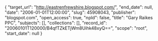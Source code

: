 {
  "target_url": "http://eastrenfrewshire.blogspot.com/", 
  "end_date": null, 
  "date": "2006-01-01T12:00:00", 
  "slug": 45908043, 
  "publisher": "blogspot.com", 
  "open_access": true, 
  "npld": false, 
  "title": "Gary Raikes PPC", 
  "subjects": [], 
  "collections": [], 
  "record_id": "20060101T120000/B4qfTZkETjWm8Uihk48xyQ==", 
  "scope": "root", 
  "start_date": null
}


